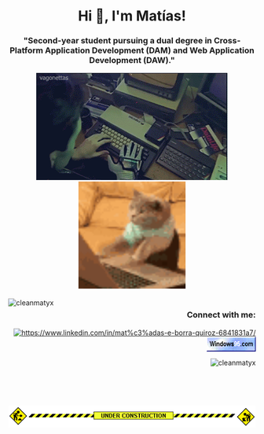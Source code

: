 
<h1 align="center">Hi 👋, I'm Matías!</h1>
<h3 align="center">"Second-year student pursuing a dual degree in Cross-Platform Application Development (DAM) and Web Application Development (DAW)."</h3>
<div align="center">
	<img aling="left" src="images/hackerman.gif" alt="Lo que creen que hago">
  	<img aling="right" src="images/cat-typing.gif" alt="Lo que realmente hago" heigth="150" width="218">
	<br><br>
</div>
<img align="left" src="https://github-readme-stats.vercel.app/api/top-langs?username=cleanmatyx&show_icons=true&theme=synthwave&locale=en&layout=compact" alt="cleanmatyx" />
<h3 align="right">Connect with me:</h3>
<p align="right">
<a href="https://www.linkedin.com/in/mat%c3%adas-e-borra-quiroz-6841831a7/" target="blank"><img align="center" src="https://raw.githubusercontent.com/rahuldkjain/github-profile-readme-generator/master/src/images/icons/Social/linked-in-alt.svg" alt="https://www.linkedin.com/in/mat%c3%adas-e-borra-quiroz-6841831a7/" height="30" width="40" /></a>
<a href="https://es.wikipedia.org/wiki/Windows_95" target="blank"><img align="center" src="images/badge5.gif" alt="https://www.linkedin.com/in/mat%c3%adas-e-borra-quiroz-6841831a7/" height="30" width="100" /></a>
<p align="right"> <img src="https://komarev.com/ghpvc/?username=cleanmatyx&label=Profile%20views&color=0e75b6&style=flat" alt="cleanmatyx" /> </p>
</p>
<br><br><br>
<p align="center" ><img align="center" src="images/under-construction.gif"/></p>

